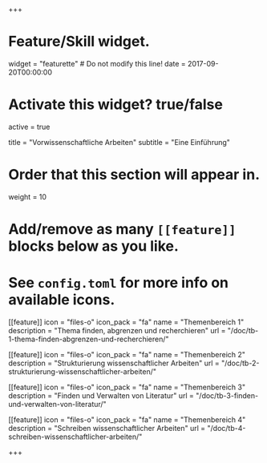 +++
# Feature/Skill widget.
widget = "featurette"  # Do not modify this line!
date = 2017-09-20T00:00:00

# Activate this widget? true/false
active = true

title = "Vorwissenschaftliche Arbeiten"
subtitle = "Eine Einführung"

# Order that this section will appear in.
weight = 10

# Add/remove as many `[[feature]]` blocks below as you like.
# See `config.toml` for more info on available icons.

[[feature]]
  icon = "files-o"
  icon_pack = "fa"
  name = "Themenbereich 1"
  description = "Thema finden, abgrenzen und recherchieren"
  url = "/doc/tb-1-thema-finden-abgrenzen-und-recherchieren/"
  
[[feature]]
  icon = "files-o"
  icon_pack = "fa"
  name = "Themenbereich 2"
  description = "Strukturierung wissenschaftlicher Arbeiten"
  url = "/doc/tb-2-strukturierung-wissenschaftlicher-arbeiten/"

[[feature]]
  icon = "files-o"
  icon_pack = "fa"
  name = "Themenbereich 3"
  description = "Finden und Verwalten von Literatur"
  url = "/doc/tb-3-finden-und-verwalten-von-literatur/"

[[feature]]
  icon = "files-o"
  icon_pack = "fa"
  name = "Themenbereich 4"
  description = "Schreiben wissenschaftlicher Arbeiten"
  url = "/doc/tb-4-schreiben-wissenschaftlicher-arbeiten/"

+++